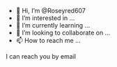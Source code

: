 - 👋 Hi, I’m @Roseyred607
- 👀 I’m interested in ...
- 🌱 I’m currently learning ...
- 💞️ I’m looking to collaborate on ...
- 📫 How to reach me ...

<!---
Roseyred607/Roseyred607 is a ✨ special ✨ repository because its `README.md` (this file) appears on your GitHub profile.
You can click the Preview link to take a look at your changes.
--->I can reach you by email

